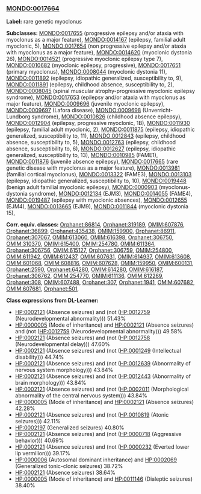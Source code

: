 
### [MONDO:0017664](http://purl.obolibrary.org/obo/MONDO_0017664)
**Label:** rare genetic myoclonus

**Subclasses:** [MONDO:0017655](http://purl.obolibrary.org/obo/MONDO_0017655) (progressive epilepsy and/or ataxia with myoclonus as a major feature), [MONDO:0014167](http://purl.obolibrary.org/obo/MONDO_0014167) (epilepsy, familial adult myoclonic, 5), [MONDO:0017654](http://purl.obolibrary.org/obo/MONDO_0017654) (non progressive epilepsy and/or ataxia with myoclonus as a major feature), [MONDO:0014620](http://purl.obolibrary.org/obo/MONDO_0014620) (myoclonic dystonia 26), [MONDO:0014521](http://purl.obolibrary.org/obo/MONDO_0014521) (progressive myoclonic epilepsy type 7), [MONDO:0010682](http://purl.obolibrary.org/obo/MONDO_0010682) (myoclonic epilepsy, progressive), [MONDO:0017651](http://purl.obolibrary.org/obo/MONDO_0017651) (primary myoclonus), [MONDO:0008044](http://purl.obolibrary.org/obo/MONDO_0008044) (myoclonic dystonia 11), [MONDO:0011892](http://purl.obolibrary.org/obo/MONDO_0011892) (epilepsy, idiopathic generalized, susceptibility to, 9), [MONDO:0011891](http://purl.obolibrary.org/obo/MONDO_0011891) (epilepsy, childhood absence, susceptibility to, 2), [MONDO:0008045](http://purl.obolibrary.org/obo/MONDO_0008045) (spinal muscular atrophy-progressive myoclonic epilepsy syndrome), [MONDO:0017653](http://purl.obolibrary.org/obo/MONDO_0017653) (epilepsy and/or ataxia with myoclonus as major feature), [MONDO:0009696](http://purl.obolibrary.org/obo/MONDO_0009696) (juvenile myoclonic epilepsy), [MONDO:0009697](http://purl.obolibrary.org/obo/MONDO_0009697) (Lafora disease), [MONDO:0009698](http://purl.obolibrary.org/obo/MONDO_0009698) (Unverricht-Lundborg syndrome), [MONDO:0010826](http://purl.obolibrary.org/obo/MONDO_0010826) (childhood absence epilepsy), [MONDO:0012904](http://purl.obolibrary.org/obo/MONDO_0012904) (epilepsy, progressive myoclonic, 1B), [MONDO:0011930](http://purl.obolibrary.org/obo/MONDO_0011930) (epilepsy, familial adult myoclonic, 2), [MONDO:0011875](http://purl.obolibrary.org/obo/MONDO_0011875) (epilepsy, idiopathic generalized, susceptibility to, 11), [MONDO:0012843](http://purl.obolibrary.org/obo/MONDO_0012843) (epilepsy, childhood absence, susceptibility to, 5), [MONDO:0012763](http://purl.obolibrary.org/obo/MONDO_0012763) (epilepsy, childhood absence, susceptibility to, 6), [MONDO:0012627](http://purl.obolibrary.org/obo/MONDO_0012627) (epilepsy, idiopathic generalized, susceptibility to, 13), [MONDO:0010985](http://purl.obolibrary.org/obo/MONDO_0010985) (FAME1), [MONDO:0011876](http://purl.obolibrary.org/obo/MONDO_0011876) (juvenile absence epilepsy), [MONDO:0017665](http://purl.obolibrary.org/obo/MONDO_0017665) (rare genetic disease with myoclonus as a major feature), [MONDO:0013981](http://purl.obolibrary.org/obo/MONDO_0013981) (familial cortical myoclonus), [MONDO:0013322](http://purl.obolibrary.org/obo/MONDO_0013322) (FAME3), [MONDO:0013103](http://purl.obolibrary.org/obo/MONDO_0013103) (epilepsy, idiopathic generalized, susceptibility to, 10), [MONDO:0019448](http://purl.obolibrary.org/obo/MONDO_0019448) (benign adult familial myoclonic epilepsy), [MONDO:0000903](http://purl.obolibrary.org/obo/MONDO_0000903) (myoclonus-dystonia syndrome), [MONDO:0012134](http://purl.obolibrary.org/obo/MONDO_0012134) (EJM3), [MONDO:0014055](http://purl.obolibrary.org/obo/MONDO_0014055) (FAME4), [MONDO:0019487](http://purl.obolibrary.org/obo/MONDO_0019487) (epilepsy with myoclonic absences), [MONDO:0012655](http://purl.obolibrary.org/obo/MONDO_0012655) (EJM4), [MONDO:0013665](http://purl.obolibrary.org/obo/MONDO_0013665) (EJM9), [MONDO:0011844](http://purl.obolibrary.org/obo/MONDO_0011844) (myoclonic dystonia 15), 

**Corr. equiv. classes:** [Orphanet:86814](http://www.orpha.net/ORDO/Orphanet_86814), [Orphanet:319189](http://www.orpha.net/ORDO/Orphanet_319189), [OMIM:607876](http://purl.obolibrary.org/obo/OMIM_607876), [Orphanet:36899](http://www.orpha.net/ORDO/Orphanet_36899), [Orphanet:435438](http://www.orpha.net/ORDO/Orphanet_435438), [OMIM:159900](http://purl.obolibrary.org/obo/OMIM_159900), [Orphanet:86911](http://www.orpha.net/ORDO/Orphanet_86911), [Orphanet:307067](http://www.orpha.net/ORDO/Orphanet_307067), [OMIM:613060](http://purl.obolibrary.org/obo/OMIM_613060), [OMIM:616398](http://purl.obolibrary.org/obo/OMIM_616398), [Orphanet:306750](http://www.orpha.net/ORDO/Orphanet_306750), [OMIM:310370](http://purl.obolibrary.org/obo/OMIM_310370), [OMIM:615400](http://purl.obolibrary.org/obo/OMIM_615400), [OMIM:254780](http://purl.obolibrary.org/obo/OMIM_254780), [OMIM:611364](http://purl.obolibrary.org/obo/OMIM_611364), [Orphanet:306756](http://www.orpha.net/ORDO/Orphanet_306756), [OMIM:615127](http://purl.obolibrary.org/obo/OMIM_615127), [Orphanet:306759](http://www.orpha.net/ORDO/Orphanet_306759), [OMIM:254800](http://purl.obolibrary.org/obo/OMIM_254800), [OMIM:611942](http://purl.obolibrary.org/obo/OMIM_611942), [OMIM:612437](http://purl.obolibrary.org/obo/OMIM_612437), [OMIM:607631](http://purl.obolibrary.org/obo/OMIM_607631), [OMIM:614937](http://purl.obolibrary.org/obo/OMIM_614937), [OMIM:613608](http://purl.obolibrary.org/obo/OMIM_613608), [OMIM:601068](http://purl.obolibrary.org/obo/OMIM_601068), [OMIM:608816](http://purl.obolibrary.org/obo/OMIM_608816), [OMIM:607628](http://purl.obolibrary.org/obo/OMIM_607628), [OMIM:159950](http://purl.obolibrary.org/obo/OMIM_159950), [OMIM:600131](http://purl.obolibrary.org/obo/OMIM_600131), [Orphanet:2590](http://www.orpha.net/ORDO/Orphanet_2590), [Orphanet:64280](http://www.orpha.net/ORDO/Orphanet_64280), [OMIM:614280](http://purl.obolibrary.org/obo/OMIM_614280), [OMIM:616187](http://purl.obolibrary.org/obo/OMIM_616187), [Orphanet:306762](http://www.orpha.net/ORDO/Orphanet_306762), [OMIM:254770](http://purl.obolibrary.org/obo/OMIM_254770), [OMIM:611136](http://purl.obolibrary.org/obo/OMIM_611136), [OMIM:612269](http://purl.obolibrary.org/obo/OMIM_612269), [Orphanet:308](http://www.orpha.net/ORDO/Orphanet_308), [OMIM:607488](http://purl.obolibrary.org/obo/OMIM_607488), [Orphanet:307](http://www.orpha.net/ORDO/Orphanet_307), [Orphanet:1941](http://www.orpha.net/ORDO/Orphanet_1941), [OMIM:607682](http://purl.obolibrary.org/obo/OMIM_607682), [OMIM:607681](http://purl.obolibrary.org/obo/OMIM_607681), [Orphanet:501](http://www.orpha.net/ORDO/Orphanet_501), 

**Class expressions from DL-Learner:**

- [HP:0002121](http://purl.obolibrary.org/obo/HP_0002121) (Absence seizures) and (not ([HP:0012759](http://purl.obolibrary.org/obo/HP_0012759) (Neurodevelopmental abnormality))) 51.43%
- [HP:0000005](http://purl.obolibrary.org/obo/HP_0000005) (Mode of inheritance) and [HP:0002121](http://purl.obolibrary.org/obo/HP_0002121) (Absence seizures) and (not ([HP:0012759](http://purl.obolibrary.org/obo/HP_0012759) (Neurodevelopmental abnormality))) 49.58%
- [HP:0002121](http://purl.obolibrary.org/obo/HP_0002121) (Absence seizures) and (not ([HP:0012758](http://purl.obolibrary.org/obo/HP_0012758) (Neurodevelopmental delay))) 47.60%
- [HP:0002121](http://purl.obolibrary.org/obo/HP_0002121) (Absence seizures) and (not ([HP:0001249](http://purl.obolibrary.org/obo/HP_0001249) (Intellectual disability))) 44.74%
- [HP:0002121](http://purl.obolibrary.org/obo/HP_0002121) (Absence seizures) and (not ([HP:0012639](http://purl.obolibrary.org/obo/HP_0012639) (Abnormality of nervous system morphology))) 43.84%
- [HP:0002121](http://purl.obolibrary.org/obo/HP_0002121) (Absence seizures) and (not ([HP:0012443](http://purl.obolibrary.org/obo/HP_0012443) (Abnormality of brain morphology))) 43.84%
- [HP:0002121](http://purl.obolibrary.org/obo/HP_0002121) (Absence seizures) and (not ([HP:0002011](http://purl.obolibrary.org/obo/HP_0002011) (Morphological abnormality of the central nervous system))) 43.84%
- [HP:0000005](http://purl.obolibrary.org/obo/HP_0000005) (Mode of inheritance) and [HP:0002121](http://purl.obolibrary.org/obo/HP_0002121) (Absence seizures) 42.28%
- [HP:0002121](http://purl.obolibrary.org/obo/HP_0002121) (Absence seizures) and (not ([HP:0010819](http://purl.obolibrary.org/obo/HP_0010819) (Atonic seizures))) 42.11%
- [HP:0002197](http://purl.obolibrary.org/obo/HP_0002197) (Generalized seizures) 40.80%
- [HP:0002121](http://purl.obolibrary.org/obo/HP_0002121) (Absence seizures) and (not ([HP:0000718](http://purl.obolibrary.org/obo/HP_0000718) (Aggressive behavior))) 40.69%
- [HP:0002121](http://purl.obolibrary.org/obo/HP_0002121) (Absence seizures) and (not ([HP:0000232](http://purl.obolibrary.org/obo/HP_0000232) (Everted lower lip vermilion))) 39.17%
- [HP:0000006](http://purl.obolibrary.org/obo/HP_0000006) (Autosomal dominant inheritance) and [HP:0002069](http://purl.obolibrary.org/obo/HP_0002069) (Generalized tonic-clonic seizures) 38.72%
- [HP:0002121](http://purl.obolibrary.org/obo/HP_0002121) (Absence seizures) 38.64%
- [HP:0000005](http://purl.obolibrary.org/obo/HP_0000005) (Mode of inheritance) and [HP:0011146](http://purl.obolibrary.org/obo/HP_0011146) (Dialeptic seizures) 38.40%


